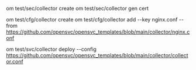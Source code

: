 om test/sec/collector create
om test/sec/collector gen cert

om test/cfg/collector create
om test/cfg/collector add --key nginx.conf --from https://github.com/opensvc/opensvc_templates/blob/main/collector/nginx.conf

om test/svc/collector deploy --config https://github.com/opensvc/opensvc_templates/blob/main/collector/collector.conf
